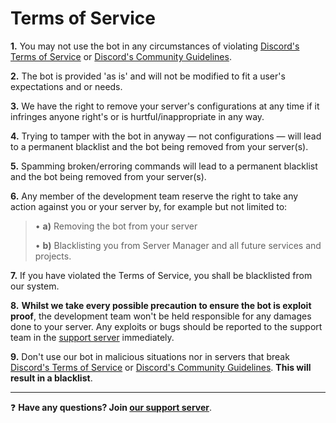 # Terms of Service

**1.** You may not use the bot in any circumstances of violating [Discord's Terms of Service](https://discord.com/terms) or [Discord's Community Guidelines](https://discord.com/guidelines).

**2.** The bot is provided 'as is' and will not be modified to fit a user's expectations and or needs.

**3.** We have the right to remove your server's configurations at any time if it infringes anyone right's or is hurtful/inappropriate in any way.

**4.** Trying to tamper with the bot in anyway — not configurations — will lead to a permanent blacklist and the bot being removed from your server(s).

**5.** Spamming broken/erroring commands will lead to a permanent blacklist and the bot being removed from your server(s).

**6.** Any member of the development team reserve the right to take any action against you or your server by, for example but not limited to:
  
> • **a)** Removing the bot from your server
> 
> • **b)** Blacklisting you from Server Manager and all future services and projects. 

**7.** If you have violated the Terms of Service, you shall be blacklisted from our system.

**8.** **Whilst we take every possible precaution to ensure the bot is exploit proof**, the development team won't be held responsible for any damages done to your server. Any exploits or bugs should be reported to the support team in the [support server](https://discord.gg/invite/RjfAav9Xwe) immediately.

**9.** Don't use our bot in malicious situations nor in servers that break [Discord's Terms of Service](https://discord.com/terms) or [Discord's Community Guidelines](https://discord.com/guidelines). **This will result in a blacklist**.

--- 

❓ **Have any questions? Join [our support server](https://discord.gg/invite/RjfAav9Xwe)**.
